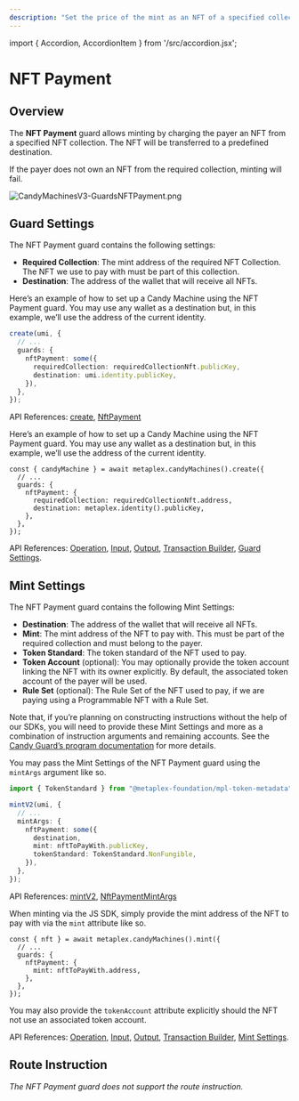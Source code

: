 ```yaml
---
description: "Set the price of the mint as an NFT of a specified collection."
---
```


import { Accordion, AccordionItem } from '/src/accordion.jsx';

# NFT Payment

## Overview

The **NFT Payment** guard allows minting by charging the payer an NFT from a specified NFT collection. The NFT will be transferred to a predefined destination.

If the payer does not own an NFT from the required collection, minting will fail.

![CandyMachinesV3-GuardsNFTPayment.png](/assets/candy-machine-v3/CandyMachinesV3-GuardsNFTPayment.png#radius)

## Guard Settings

The NFT Payment guard contains the following settings:

- **Required Collection**: The mint address of the required NFT Collection. The NFT we use to pay with must be part of this collection.
- **Destination**: The address of the wallet that will receive all NFTs.

<Accordion>
<AccordionItem title="JavaScript — Umi library (recommended)" open={true}>
<div className="accordion-item-padding">

Here’s an example of how to set up a Candy Machine using the NFT Payment guard. You may use any wallet as a destination but, in this example, we’ll use the address of the current identity.

```ts
create(umi, {
  // ...
  guards: {
    nftPayment: some({
      requiredCollection: requiredCollectionNft.publicKey,
      destination: umi.identity.publicKey,
    }),
  },
});
```

API References: [create](https://mpl-candy-machine-js-docs.vercel.app/functions/create.html), [NftPayment](https://mpl-candy-machine-js-docs.vercel.app/types/NftPayment.html)

</div>
</AccordionItem>
<AccordionItem title="JavaScript — SDK">
<div className="accordion-item-padding">

Here’s an example of how to set up a Candy Machine using the NFT Payment guard. You may use any wallet as a destination but, in this example, we’ll use the address of the current identity.

```tsx
const { candyMachine } = await metaplex.candyMachines().create({
  // ...
  guards: {
    nftPayment: {
      requiredCollection: requiredCollectionNft.address,
      destination: metaplex.identity().publicKey,
    },
  },
});
```

API References: [Operation](https://metaplex-foundation.github.io/js/classes/js.CandyMachineClient.html#create), [Input](https://metaplex-foundation.github.io/js/types/js.CreateCandyMachineInput.html), [Output](https://metaplex-foundation.github.io/js/types/js.CreateCandyMachineOutput.html), [Transaction Builder](https://metaplex-foundation.github.io/js/classes/js.CandyMachineBuildersClient.html#create), [Guard Settings](https://metaplex-foundation.github.io/js/types/js.NftPaymentGuardSettings.html).

</div>
</AccordionItem>
</Accordion>

## Mint Settings

The NFT Payment guard contains the following Mint Settings:

- **Destination**: The address of the wallet that will receive all NFTs.
- **Mint**: The mint address of the NFT to pay with. This must be part of the required collection and must belong to the payer.
- **Token Standard**: The token standard of the NFT used to pay.
- **Token Account** (optional): You may optionally provide the token account linking the NFT with its owner explicitly. By default, the associated token account of the payer will be used.
- **Rule Set** (optional): The Rule Set of the NFT used to pay, if we are paying using a Programmable NFT with a Rule Set.

Note that, if you’re planning on constructing instructions without the help of our SDKs, you will need to provide these Mint Settings and more as a combination of instruction arguments and remaining accounts. See the [Candy Guard’s program documentation](https://github.com/metaplex-foundation/mpl-candy-machine/tree/main/programs/candy-guard#nftpayment) for more details.

<Accordion>
<AccordionItem title="JavaScript — Umi library (recommended)" open={true}>
<div className="accordion-item-padding">

You may pass the Mint Settings of the NFT Payment guard using the `mintArgs` argument like so.

```ts
import { TokenStandard } from "@metaplex-foundation/mpl-token-metadata";

mintV2(umi, {
  // ...
  mintArgs: {
    nftPayment: some({
      destination,
      mint: nftToPayWith.publicKey,
      tokenStandard: TokenStandard.NonFungible,
    }),
  },
});
```

API References: [mintV2](https://mpl-candy-machine-js-docs.vercel.app/functions/mintV2.html), [NftPaymentMintArgs](https://mpl-candy-machine-js-docs.vercel.app/types/NftPaymentMintArgs.html)

</div>
</AccordionItem>
<AccordionItem title="JavaScript — SDK">
<div className="accordion-item-padding">

When minting via the JS SDK, simply provide the mint address of the NFT to pay with via the `mint` attribute like so.

```tsx
const { nft } = await metaplex.candyMachines().mint({
  // ...
  guards: {
    nftPayment: {
      mint: nftToPayWith.address,
    },
  },
});
```

You may also provide the `tokenAccount` attribute explicitly should the NFT not use an associated token account.

API References: [Operation](https://metaplex-foundation.github.io/js/classes/js.CandyMachineClient.html#mint), [Input](https://metaplex-foundation.github.io/js/types/js.MintFromCandyMachineInput.html), [Output](https://metaplex-foundation.github.io/js/types/js.MintFromCandyMachineOutput.html), [Transaction Builder](https://metaplex-foundation.github.io/js/classes/js.CandyMachineBuildersClient.html#mint), [Mint Settings](https://metaplex-foundation.github.io/js/types/js.NftPaymentGuardMintSettings.html).

</div>
</AccordionItem>
</Accordion>

## Route Instruction

_The NFT Payment guard does not support the route instruction._
